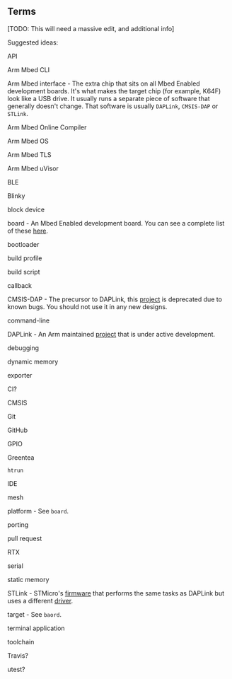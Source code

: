 ## Terms

[TODO: This will need a massive edit, and additional info]

Suggested ideas:

API

Arm Mbed CLI

Arm Mbed interface - The extra chip that sits on all Mbed Enabled development boards. It's what makes the target chip (for example, K64F) look like a USB drive. It usually runs a separate piece of software that generally doesn't change. That software is usually `DAPLink`, `CMSIS-DAP` or `STLink`.

Arm Mbed Online Compiler

Arm Mbed OS

Arm Mbed TLS

Arm Mbed uVisor

BLE

Blinky

block device

board - An Mbed Enabled development board. You can see a complete list of these [here](https://developer.mbed.org/platforms/).

bootloader

build profile

build script

callback

CMSIS-DAP - The precursor to DAPLink, this [project](https://github.com/mbedmicro/cmsis-dap) is deprecated due to known bugs. You should not use it in any new designs.

command-line

DAPLink - An Arm maintained [project](https://github.com/mbedmicro/DAPLink) that is under active development.

debugging

dynamic memory

exporter

CI?

CMSIS

Git

GitHub

GPIO

Greentea

`htrun`

IDE

mesh

platform - See `board`.

porting

pull request

RTX

serial

static memory

STLink - STMicro's [firmware](http://www.st.com/content/st_com/en/products/embedded-software/development-tool-software/stsw-link007.html) that performs the same tasks as DAPLink but uses a different [driver](http://www.st.com/content/st_com/en/products/embedded-software/development-tool-software/stsw-link009.html).

target - See `baord`.

terminal application

toolchain

Travis?

utest?
